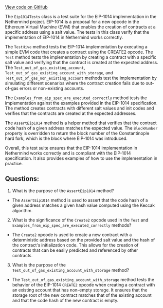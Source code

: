 [View code on GitHub](https://github.com/NethermindEth/nethermind/src/Nethermind/Nethermind.Evm.Test/Eip1014Tests.cs)

The `Eip1014Tests` class is a test suite for the EIP-1014 implementation in the Nethermind project. EIP-1014 is a proposal for a new opcode in the Ethereum Virtual Machine (EVM) that enables the creation of contracts at a specific address using a salt value. The tests in this class verify that the implementation of EIP-1014 in Nethermind works correctly.

The `TestHive` method tests the EIP-1014 implementation by executing a simple EVM code that creates a contract using the CREATE2 opcode. The `Test` method tests the implementation by creating a contract with a specific salt value and verifying that the contract is created at the expected address. The `Test_out_of_gas_existing_account`, `Test_out_of_gas_existing_account_with_storage`, and `Test_out_of_gas_non_existing_account` methods test the implementation by simulating different scenarios where the contract creation fails due to out-of-gas errors or non-existing accounts.

The `Examples_from_eip_spec_are_executed_correctly` method tests the implementation against the examples provided in the EIP-1014 specification. The method creates contracts with different salt values and init codes and verifies that the contracts are created at the expected addresses.

The `AssertEip1014` method is a helper method that verifies that the contract code hash of a given address matches the expected value. The `BlockNumber` property is overridden to return the block number of the Constantinople hard fork, which is the block where EIP-1014 was introduced.

Overall, this test suite ensures that the EIP-1014 implementation in Nethermind works correctly and is compliant with the EIP-1014 specification. It also provides examples of how to use the implementation in practice.
## Questions: 
 1. What is the purpose of the `AssertEip1014` method?
- The `AssertEip1014` method is used to assert that the code hash of a given address matches a given hash value computed using the Keccak algorithm.

2. What is the significance of the `Create2` opcode used in the `Test` and `Examples_from_eip_spec_are_executed_correctly` methods?
- The `Create2` opcode is used to create a new contract with a deterministic address based on the provided salt value and the hash of the contract's initialization code. This allows for the creation of contracts that can be easily predicted and referenced by other contracts.

3. What is the purpose of the `Test_out_of_gas_existing_account_with_storage` method?
- The `Test_out_of_gas_existing_account_with_storage` method tests the behavior of the EIP-1014 `CREATE2` opcode when creating a contract with an existing account that has non-empty storage. It ensures that the storage root of the new contract matches that of the existing account and that the code hash of the new contract is empty.